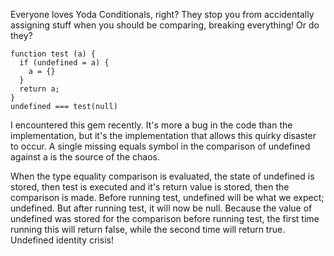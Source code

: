 Everyone loves Yoda Conditionals, right? They stop you from accidentally assigning stuff when you should be comparing, breaking everything! Or do they?

    function test (a) {
      if (undefined = a) {
        a = {}
      }
      return a;
    }
    undefined === test(null)

I encountered this gem recently. It's more a bug in the code than the implementation, but it's the implementation that allows this quirky disaster to occur. A single missing equals symbol in the comparison of undefined against a is the source of the chaos.

When the type equality comparison is evaluated, the state of undefined is stored, then test is executed and it's return value is stored, then the comparison is made. Before running test, undefined will be what we expect; undefined. But after running test, it will now be null. Because the value of undefined was stored for the comparison before running test, the first time running this will return false, while the second time will return true. Undefined identity crisis!